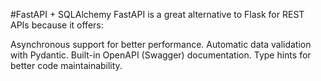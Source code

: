#FastAPI + SQLAlchemy
FastAPI is a great alternative to Flask for REST APIs because it offers:

Asynchronous support for better performance.
Automatic data validation with Pydantic.
Built-in OpenAPI (Swagger) documentation.
Type hints for better code maintainability.
